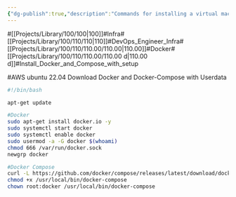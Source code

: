 ```yaml
---
{"dg-publish":true,"description":"Commands for installing a virtual machine with Docker and Docker Compose enabled through shell commands from setup. In Ubuntu","permalink":"/projects/library/100/110/110-00/110-00-d/","dgPassFrontmatter":true,"noteIcon":"0","created":"2024-06-19T23:55:47.562+09:00","updated":"2024-06-19T23:54:18.332+09:00"}
---
```



#[[Projects/Library/100/100\|100]]#Infra#[[Projects/Library/100/110/110\|110]]#DevOps_Engineer_Infra#[[Projects/Library/100/110/110.00/110.00\|110.00]]#Docker#[[Projects/Library/100/110/110.00/110.00 d\|110.00 d]]#Install_Docker_and_Compose_with_setup

#AWS
ubuntu 22.04 Download Docker and Docker-Compose with Userdata
```bash
#!/bin/bash

apt-get update

#Docker
sudo apt-get install docker.io -y
sudo systemctl start docker
sudo systemctl enable docker
sudo usermod -a -G docker $(whoami)
chmod 666 /var/run/docker.sock
newgrp docker

#Docker Compose
curl -L https://github.com/docker/compose/releases/latest/download/docker-compose-$(uname -s)-$(uname -m) -o /usr/local/bin/docker-compose
chmod +x /usr/local/bin/docker-compose
chown root:docker /usr/local/bin/docker-compose
```